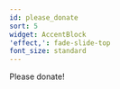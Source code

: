 ```yaml
---
id: please_donate
sort: 5
widget: AccentBlock
'effect,': fade-slide-top
font_size: standard
---
```

Please donate!

